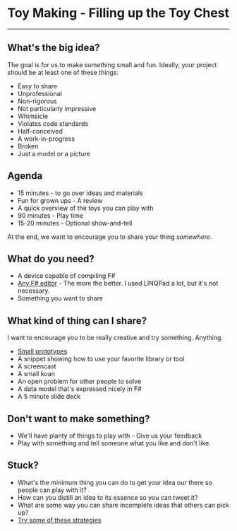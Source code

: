 # Toy Making - Filling up the Toy Chest

------------------------------------------------------

## What's the big idea?

The goal is for us to make something small and fun.  Ideally, your project should be at least one of these things:

* Easy to share
* Unprofessional
* Non-rigorous
* Not particularly impressive
* Whimsicle 
* Violates code standards
* Half-conceived
* A work-in-progress
* Broken
* Just a model or a picture

## Agenda

* 15 minutes - to go over ideas and materials
 * Fun for grown ups - A review
 * A quick overview of the toys you can play with
* 90 minutes - Play time
* 15-20 minutes - Optional show-and-tell

At the end, we want to encourage you to share your thing *somewhere*.

## What do you need?

* A device capable of compiling F#
* [Any F# editor](tools.md) - The more the better.  I used LINQPad a lot, but it's not necessary.
* Something you want to share

## What kind of thing can I share?

I want to encourage you to be really creative and try something.  Anything.

* [Small prototypes](code-snippets/patterns/singleton-maker.fsx)
* A snippet showing how to use your favorite library or tool
* A screencast
* A small koan
* An open problem for other people to solve
* A data model that's expressed nicely in F#
* A 5 minute slide deck

## Don't want to make something?

* We'll have planty of things to play with - Give us your feedback
* Play with something and tell someone what you like and don't like.

## Stuck?

* What's the minimum thing you can do to get your idea our there so people can play with it?
* How can you distill an idea to its essence so you can tweet it?
* What are some way you can share incomplete ideas that others can pick up?
* [Try some of these strategies](oblique-strategies.md)
